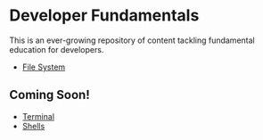 # Developer Fundamentals

This is an ever-growing repository of content tackling fundamental education for developers.

- [File System](./file-system)


## Coming Soon!
- [Terminal](./terminal/)
- [Shells](./shells)